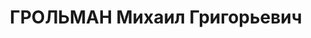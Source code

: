 ---
title: ГРОЛЬМАН Михаил Григорьевич
description: "30.12.1896, г. Рига — 25.02.1938. \n  Еврей. Из мещан. В РККА с 1919.\
  \ Член РСДРП(м) (1917-1918), компартии с 1920. Окончил восемь классов гимназии в\
  \ Риге, три курса медицинского факультета Юрьевского университета. \n  В службе\
  \ с апреля 1917. Служил в 12-й армии в санитарных частях. Член исполкома Совета\
  \ солдатских депутатов 12-й армии (октябрь 1917 —январь 1918). Статистик районного\
  \ совета Петрограда. \n  Участник Гражданской войны на Западном фронте в 15-й армии\
  \ (март 1919 — декабрь 1920) в том числе и на партийной работе. \n  В Региструпре\
  \ ПШ РВС Республики (1921). \n  Работал в ОМС Коминтерна, выезжал в страны Европы\
  \ и Америки. Сотрудник Орготдела ИККИ (1925-1928), помощник заместителя заведующего\
  \ Орготделом (1925-1928), с сентября 1928 г. — заместитель заведующего Латиноамериканским\
  \ лендерсекретариатом. В феврале 1933 исключен из партии, в апреле того же года\
  \ приговорен по ложному обвинению к трем годам тюремного заключения. \n  Начальник\
  \ планово-производственного отдела «Балхашстроя» (1936-1937). \n  Вторично репрессирован\
  \ 05.01.1937 в Караганде как член руководства «крупнейшей вредительской организации»\
  \ на «Балхашстрое». Реабилитирован 09.07.1957."
---